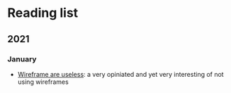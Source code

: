 # Reading list

## 2021

### January

- [Wireframe are useless](https://uxdesign.cc/wireframes-are-useless-14ac7d22c961): a very opiniated and yet very interesting of not using wireframes
